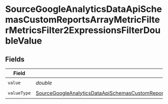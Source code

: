 # SourceGoogleAnalyticsDataApiSchemasCustomReportsArrayMetricFilterMetricsFilter2ExpressionsFilterDoubleValue


## Fields

| Field                                                                                                                                                                                                                                                                     | Type                                                                                                                                                                                                                                                                      | Required                                                                                                                                                                                                                                                                  | Description                                                                                                                                                                                                                                                               |
| ------------------------------------------------------------------------------------------------------------------------------------------------------------------------------------------------------------------------------------------------------------------------- | ------------------------------------------------------------------------------------------------------------------------------------------------------------------------------------------------------------------------------------------------------------------------- | ------------------------------------------------------------------------------------------------------------------------------------------------------------------------------------------------------------------------------------------------------------------------- | ------------------------------------------------------------------------------------------------------------------------------------------------------------------------------------------------------------------------------------------------------------------------- |
| `value`                                                                                                                                                                                                                                                                   | *double*                                                                                                                                                                                                                                                                  | :heavy_check_mark:                                                                                                                                                                                                                                                        | N/A                                                                                                                                                                                                                                                                       |
| `valueType`                                                                                                                                                                                                                                                               | [SourceGoogleAnalyticsDataApiSchemasCustomReportsArrayMetricFilterMetricsFilter2ExpressionsFilterFilter4ToValueValueType](../../models/shared/SourceGoogleAnalyticsDataApiSchemasCustomReportsArrayMetricFilterMetricsFilter2ExpressionsFilterFilter4ToValueValueType.md) | :heavy_check_mark:                                                                                                                                                                                                                                                        | N/A                                                                                                                                                                                                                                                                       |